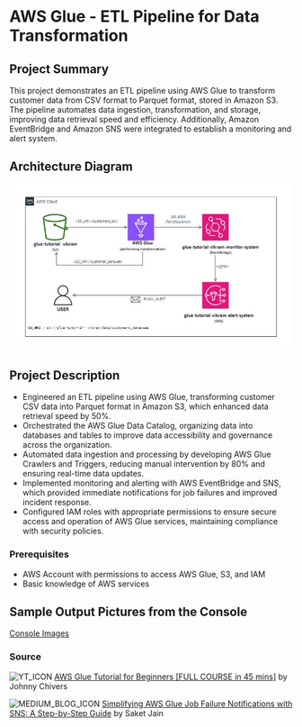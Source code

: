 # AWS Glue - ETL Pipeline for Data Transformation

## Project Summary

This project demonstrates an ETL pipeline using AWS Glue to transform customer data from CSV format to Parquet format, stored in Amazon S3. 
The pipeline automates data ingestion, transformation, and storage, improving data retrieval speed and efficiency.
Additionally, Amazon EventBridge and Amazon SNS were integrated to establish a monitoring and alert system. 

## Architecture Diagram

![Architecture Diagram](https://github.com/VikramVenkatapathi/AWS-Glue-ETL-Project/blob/main/Arch%20diagram/aws-glue%20(1).jpg)

## Project Description

- Engineered an ETL pipeline using AWS Glue, transforming customer CSV data into Parquet format in Amazon S3, which enhanced data retrieval speed by 50%.
- Orchestrated the AWS Glue Data Catalog, organizing data into databases and tables to improve data accessibility and governance across the organization.
- Automated data ingestion and processing by developing AWS Glue Crawlers and Triggers, reducing manual intervention by 80% and ensuring real-time data updates.
- Implemented monitoring and alerting with AWS EventBridge and SNS, which provided immediate notifications for job failures and improved incident response.
- Configured IAM roles with appropriate permissions to ensure secure access and operation of AWS Glue services, maintaining compliance with security policies.
### Prerequisites

- AWS Account with permissions to access AWS Glue, S3, and IAM
- Basic knowledge of AWS services

## Sample Output Pictures from the Console

[Console Images](https://github.com/VikramVenkatapathi/AWS-Glue-ETL-Project/tree/main/Console%20Images)

### Source
<img src="https://github.com/user-attachments/assets/f3bdbcd7-7385-4950-a0e2-55121f3d2f68" alt="YT_ICON" width="25" height="25"/> [AWS Glue Tutorial for Beginners [FULL COURSE in 45 mins]](https://www.youtube.com/watch?v=dQnRP6X8QAU) by Johnny Chivers

<img src="https://www.svgrepo.com/show/354057/medium-icon.svg" alt="MEDIUM_BLOG_ICON" width="25" height="25"/> [Simplifying AWS Glue Job Failure Notifications with SNS: A Step-by-Step Guide](https://jainsaket-1994.medium.com/simplifying-aws-glue-job-failure-notifications-with-sns-a-step-by-step-guide-e2c801c4a2dd) by Saket Jain

